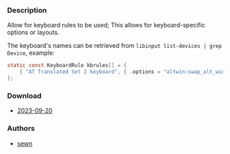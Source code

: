 ### Description
Allow for keyboard rules to be used; This allows for keyboard-specific options or layouts.

The keyboard's names can be retrieved from `libinput list-devices | grep Device`, example:
```c
static const KeyboardRule kbrules[] = {
	{ "AT Translated Set 2 keyboard", { .options = "altwin:swap_alt_win,caps:swapescape" } },
};
```

### Download
- [2023-09-20](https://github.com/djpohly/dwl/compare/main...apprehensions:dwl:kbrules.patch)

### Authors
- [sewn](https://github.com/apprehensions)